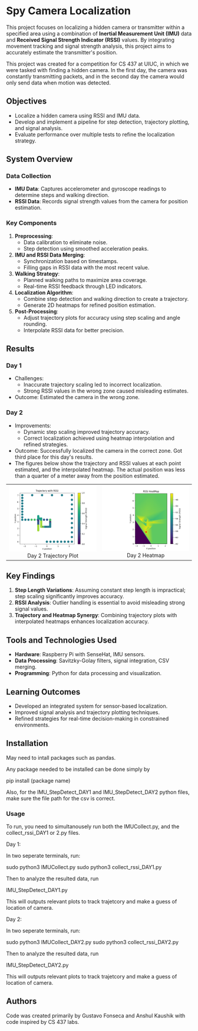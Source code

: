 # Spy Camera Localization

This project focuses on localizing a hidden camera or transmitter within a specified area using a combination of **Inertial Measurement Unit (IMU)** data and **Received Signal Strength Indicator (RSSI)** values. By integrating movement tracking and signal strength analysis, this project aims to accurately estimate the transmitter's position.

This project was created for a competition for CS 437 at UIUC, in which we were tasked with finding a hidden camera. In the first day, the camera was constantly transmitting packets, and in the second day the camera would only send data when motion was detected.

## Objectives

- Localize a hidden camera using RSSI and IMU data.
- Develop and implement a pipeline for step detection, trajectory plotting, and signal analysis.
- Evaluate performance over multiple tests to refine the localization strategy.

## System Overview

### Data Collection
- **IMU Data**: Captures accelerometer and gyroscope readings to determine steps and walking direction.
- **RSSI Data**: Records signal strength values from the camera for position estimation.

### Key Components
1. **Preprocessing**:
   - Data calibration to eliminate noise.
   - Step detection using smoothed acceleration peaks.
2. **IMU and RSSI Data Merging**:
   - Synchronization based on timestamps.
   - Filling gaps in RSSI data with the most recent value.
3. **Walking Strategy**:
   - Planned walking paths to maximize area coverage.
   - Real-time RSSI feedback through LED indicators.
4. **Localization Algorithm**:
   - Combine step detection and walking direction to create a trajectory.
   - Generate 2D heatmaps for refined position estimation.
5. **Post-Processing**:
   - Adjust trajectory plots for accuracy using step scaling and angle rounding.
   - Interpolate RSSI data for better precision.

## Results

### Day 1
- Challenges:
  - Inaccurate trajectory scaling led to incorrect localization.
  - Strong RSSI values in the wrong zone caused misleading estimates.
- Outcome: Estimated the camera in the wrong zone.

### Day 2
- Improvements:
  - Dynamic step scaling improved trajectory accuracy.
  - Correct localization achieved using heatmap interpolation and refined strategies.
- Outcome: Successfully localized the camera in the correct zone. Got third place for this day's results.
- The figures below show the trajectory and RSSI values at each point estimated, and the interpolated heatmap. The actual position was less than a quarter of a meter away from the position estimated.

<table>
  <tr>
    <td align="center">
      <img src="Day2_Trajectory.png" alt="Figure 1" width="350px">
      <br>Day 2 Trajectory Plot
    </td>
    <td align="center">
      <img src="Day2_Heatmap.png" alt="Figure 2" width="350px">
      <br>Day 2 Heatmap
    </td>
  </tr>
</table>

## Key Findings

1. **Step Length Variations**: Assuming constant step length is impractical; step scaling significantly improves accuracy.
2. **RSSI Analysis**: Outlier handling is essential to avoid misleading strong signal values.
3. **Trajectory and Heatmap Synergy**: Combining trajectory plots with interpolated heatmaps enhances localization accuracy.

## Tools and Technologies Used

- **Hardware**: Raspberry Pi with SenseHat, IMU sensors.
- **Data Processing**: Savitzky-Golay filters, signal integration, CSV merging.
- **Programming**: Python for data processing and visualization.

## Learning Outcomes

- Developed an integrated system for sensor-based localization.
- Improved signal analysis and trajectory plotting techniques.
- Refined strategies for real-time decision-making in constrained environments.

## Installation
May need to intall packages such as pandas.

Any package needed to be installed can be done simply by

pip install (package name)

Also, for the IMU_StepDetect_DAY1 and IMU_StepDetect_DAY2 python files, make sure the file path for the csv is correct.

### Usage
To run, you need to simultanousely run both the IMUCollect.py, and the collect_rssi_DAY1 or 2.py files.

Day 1:

In two seperate terminals, run:

sudo python3 IMUCollect.py
sudo python3 collect_rssi_DAY1.py

Then to analyze the resulted data, run 

IMU_StepDetect_DAY1.py

This will outputs relevant plots to track trajetcory and make a guess of location of camera.

Day 2:

In two seperate terminals, run:

sudo python3 IMUCollect_DAY2.py
sudo python3 collect_rssi_DAY2.py

Then to analyze the resulted data, run 

IMU_StepDetect_DAY2.py

This will outputs relevant plots to track trajetcory and make a guess of location of camera.

## Authors

Code was created primarily by Gustavo Fonseca and Anshul Kaushik with code inspired by CS 437 labs.
